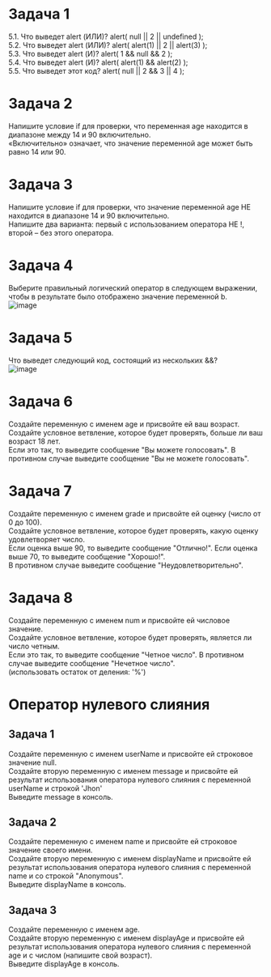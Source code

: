 # Задача 1  
5.1. Что выведет alert (ИЛИ)?  alert( null || 2 || undefined );  
5.2. Что выведет alert (ИЛИ)?  alert( alert(1) || 2 || alert(3) );  
5.3. Что выведет alert (И)?    alert( 1 && null && 2 );  
5.4. Что выведет alert (И)?    alert( alert(1) && alert(2) );  
5.5. Что выведет этот код?     alert( null || 2 && 3 || 4 );  

# Задача 2  
Напишите условие if для проверки, что переменная age находится в диапазоне между 14 и 90 включительно.  
«Включительно» означает, что значение переменной age может быть равно 14 или 90.  

# Задача 3  
Напишите условие if для проверки, что значение переменной age НЕ находится в диапазоне 14 и 90 включительно.  
Напишите два варианта: первый с использованием оператора НЕ !, второй – без этого оператора.  

# Задача 4  
Выберите правильный логический оператор в следующем выражении, чтобы в результате было отображено значение переменной b.  
![image](https://user-images.githubusercontent.com/113675674/210324111-10350199-0c7c-400c-a1f6-8190205a5b7b.png)  

# Задача 5  
Что выведет следующий код, состоящий из нескольких &&?  
![image](https://user-images.githubusercontent.com/113675674/210324222-f37ac665-757b-4011-822f-66bd11d565c3.png)   

# Задача 6  
Создайте переменную с именем age и присвойте ей ваш возраст. Создайте условное ветвление, которое будет проверять, больше ли ваш возраст 18 лет.   
Если это так, то выведите сообщение "Вы можете голосовать". В противном случае выведите сообщение "Вы не можете голосовать".  

# Задача 7  
Создайте переменную с именем grade и присвойте ей оценку (число от 0 до 100).   
Создайте условное ветвление, которое будет проверять, какую оценку удовлетворяет число.   
Если оценка выше 90, то выведите сообщение "Отлично!". Если оценка выше 70, то выведите сообщение "Хорошо!".   
В противном случае выведите сообщение "Неудовлетворительно".  

# Задача 8  
Создайте переменную с именем num и присвойте ей числовое значение.   
Создайте условное ветвление, которое будет проверять, является ли число четным.   
Если это так, то выведите сообщение "Четное число". В противном случае выведите сообщение "Нечетное число".  
(использовать остаток от деления: '%')  


# Оператор нулевого слияния   
## Задача 1  
Создайте переменную с именем userName и присвойте ей строковое значение null.   
Создайте вторую переменную с именем message и присвойте ей результат использования оператора нулевого слияния с переменной userName и строкой 'Jhon'   
Выведите message в консоль.  

## Задача 2  
Создайте переменную с именем name  и присвойте ей строковое значение своего имени.   
Создайте вторую переменную с именем displayName  и присвойте ей результат использования оператора нулевого слияния с переменной name и со строкой "Anonymous".   
Выведите displayName в консоль.  

## Задача 3  
Создайте переменную с именем age.   
Создайте вторую переменную с именем displayAge  и присвойте ей результат использования оператора нулевого слияния с переменной age и с числом (напишите свой возраст).   
Выведите displayAge в консоль. 



